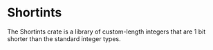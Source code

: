 # Shortints

The Shortints crate is a library of custom-length integers that are 1 bit
shorter than the standard integer types.


